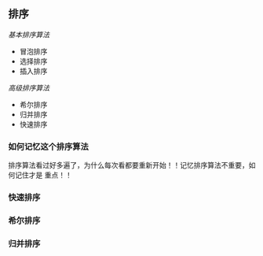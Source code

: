 ## 排序
*基本排序算法*
- 冒泡排序
- 选择排序
- 插入排序

*高级排序算法*
- 希尔排序
- 归并排序
- 快速排序

### 如何记忆这个排序算法

排序算法看过好多遍了，为什么每次看都要重新开始！！记忆排序算法不重要，如何记住才是
重点！！



### 快速排序

### 希尔排序

### 归并排序

